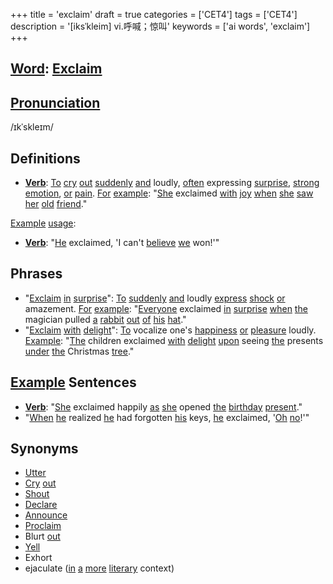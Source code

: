 +++
title = 'exclaim'
draft = true
categories = ['CET4']
tags = ['CET4']
description = '[iksˈkleim] vi.呼喊；惊叫'
keywords = ['ai words', 'exclaim']
+++

## [Word](/post/word/): [Exclaim](/post/exclaim/)

## [Pronunciation](/post/pronunciation/)
/ɪkˈskleɪm/

## Definitions
- **[Verb](/post/verb/)**: [To](/post/to/) [cry](/post/cry/) [out](/post/out/) [suddenly](/post/suddenly/) [and](/post/and/) loudly, [often](/post/often/) expressing [surprise](/post/surprise/), [strong](/post/strong/) [emotion](/post/emotion/), [or](/post/or/) [pain](/post/pain/). [For](/post/for/) [example](/post/example/): "[She](/post/she/) exclaimed [with](/post/with/) [joy](/post/joy/) [when](/post/when/) [she](/post/she/) [saw](/post/saw/) [her](/post/her/) [old](/post/old/) [friend](/post/friend/)."

[Example](/post/example/) [usage](/post/usage/):
- **[Verb](/post/verb/)**: "[He](/post/he/) exclaimed, 'I can't [believe](/post/believe/) [we](/post/we/) won!'"

## Phrases
- "[Exclaim](/post/exclaim/) [in](/post/in/) [surprise](/post/surprise/)": [To](/post/to/) [suddenly](/post/suddenly/) [and](/post/and/) loudly [express](/post/express/) [shock](/post/shock/) [or](/post/or/) amazement. [For](/post/for/) [example](/post/example/): "[Everyone](/post/everyone/) exclaimed [in](/post/in/) [surprise](/post/surprise/) [when](/post/when/) [the](/post/the/) magician pulled [a](/post/a/) [rabbit](/post/rabbit/) [out](/post/out/) [of](/post/of/) [his](/post/his/) [hat](/post/hat/)."
- "[Exclaim](/post/exclaim/) [with](/post/with/) [delight](/post/delight/)": [To](/post/to/) vocalize one's [happiness](/post/happiness/) [or](/post/or/) [pleasure](/post/pleasure/) loudly. [Example](/post/example/): "[The](/post/the/) children exclaimed [with](/post/with/) [delight](/post/delight/) [upon](/post/upon/) seeing [the](/post/the/) presents [under](/post/under/) [the](/post/the/) Christmas [tree](/post/tree/)."

## [Example](/post/example/) Sentences
- **[Verb](/post/verb/)**: "[She](/post/she/) exclaimed happily [as](/post/as/) [she](/post/she/) opened [the](/post/the/) [birthday](/post/birthday/) [present](/post/present/)."
- "[When](/post/when/) [he](/post/he/) realized [he](/post/he/) had forgotten [his](/post/his/) keys, [he](/post/he/) exclaimed, '[Oh](/post/oh/) [no](/post/no/)!'"

## Synonyms
- [Utter](/post/utter/)
- [Cry](/post/cry/) [out](/post/out/)
- [Shout](/post/shout/)
- [Declare](/post/declare/)
- [Announce](/post/announce/)
- [Proclaim](/post/proclaim/)
- Blurt [out](/post/out/)
- [Yell](/post/yell/)
- Exhort
- ejaculate ([in](/post/in/) [a](/post/a/) [more](/post/more/) [literary](/post/literary/) context)
